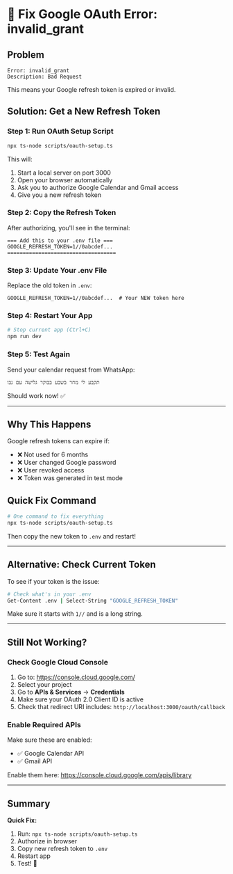 # 🔧 Fix Google OAuth Error: invalid_grant

## Problem

```
Error: invalid_grant
Description: Bad Request
```

This means your Google refresh token is expired or invalid.

## Solution: Get a New Refresh Token

### Step 1: Run OAuth Setup Script

```bash
npx ts-node scripts/oauth-setup.ts
```

This will:
1. Start a local server on port 3000
2. Open your browser automatically
3. Ask you to authorize Google Calendar and Gmail access
4. Give you a new refresh token

### Step 2: Copy the Refresh Token

After authorizing, you'll see in the terminal:

```
=== Add this to your .env file ===
GOOGLE_REFRESH_TOKEN=1//0abcdef...
===================================
```

### Step 3: Update Your .env File

Replace the old token in `.env`:

```env
GOOGLE_REFRESH_TOKEN=1//0abcdef...  # Your NEW token here
```

### Step 4: Restart Your App

```bash
# Stop current app (Ctrl+C)
npm run dev
```

### Step 5: Test Again

Send your calendar request from WhatsApp:
```
תקבע לי מחר בשבע בבוקר גלישה עם נבו
```

Should work now! ✅

---

## Why This Happens

Google refresh tokens can expire if:
- ❌ Not used for 6 months
- ❌ User changed Google password
- ❌ User revoked access
- ❌ Token was generated in test mode

## Quick Fix Command

```bash
# One command to fix everything
npx ts-node scripts/oauth-setup.ts
```

Then copy the new token to `.env` and restart!

---

## Alternative: Check Current Token

To see if your token is the issue:

```bash
# Check what's in your .env
Get-Content .env | Select-String "GOOGLE_REFRESH_TOKEN"
```

Make sure it starts with `1//` and is a long string.

---

## Still Not Working?

### Check Google Cloud Console

1. Go to: https://console.cloud.google.com/
2. Select your project
3. Go to **APIs & Services** → **Credentials**
4. Make sure your OAuth 2.0 Client ID is active
5. Check that redirect URI includes: `http://localhost:3000/oauth/callback`

### Enable Required APIs

Make sure these are enabled:
- ✅ Google Calendar API
- ✅ Gmail API

Enable them here: https://console.cloud.google.com/apis/library

---

## Summary

**Quick Fix:**
1. Run: `npx ts-node scripts/oauth-setup.ts`
2. Authorize in browser
3. Copy new refresh token to `.env`
4. Restart app
5. Test! 🎉

